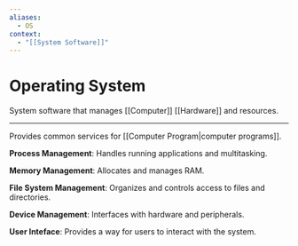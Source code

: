 ```yaml
---
aliases:
  - OS
context:
  - "[[System Software]]"
---
```


# Operating System

System software that manages [[Computer]] [[Hardware]] and resources.

---

Provides common services for [[Computer Program|computer programs]].

**Process Management**: Handles running applications and multitasking.

**Memory Management**: Allocates and manages RAM.

**File System Management**: Organizes and controls access to files and directories.

**Device Management**: Interfaces with hardware and peripherals.

**User Inteface**: Provides a way for users to interact with the system.

